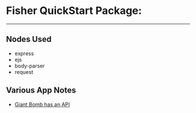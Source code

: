 # Fisher QuickStart Package:
---

## Nodes Used
* express
* ejs
* body-parser
* request

## Various App Notes
* [Giant Bomb has an API](https://www.giantbomb.com/api/)